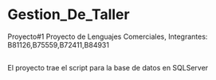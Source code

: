 # Gestion_De_Taller
Proyecto#1 Proyecto de Lenguajes Comerciales, Integrantes: B81126,B75559,B72411,B84931
##
El proyecto trae el script para la base de datos en SQLServer

